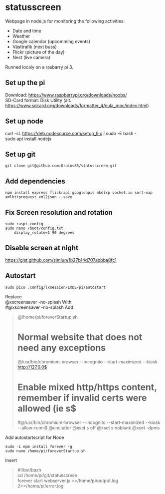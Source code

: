 # statusscreen
Webpage in node.js for monitoring the following activities:
- Date and time
- Weather
- Google calendar (upcomming events)
- Västtrafik (next buss)
- Flickr (picture of the day)
- Nest (live camera)

Runned localy on a rasbarry pi 3.


## Set up the pi
Download: https://www.raspberrypi.org/downloads/noobs/  
SD-Card format: Disk Utility (alt. https://www.sdcard.org/downloads/formatter_4/eula_mac/index.html)  

## Set up node
curl -sL https://deb.nodesource.com/setup_9.x | sudo -E bash -  
sudo apt install nodejs  

## Set up git
```
git clone git@github.com:Grains85/statusscreen.git
```

## Add dependencies
```
npm install express flickrapi googleapis mkdirp socket.io sort-map xmlhttprequest xml2json --save
```

## Fix Screen resolution and rotation
```
sudo raspi-config
sudo nano /boot/config.txt
	display_rotate=1 90 degrees
```

## Disable screen at night

https://gist.github.com/simlun/1b27b14d707abbba8fc1

## Autostart
```
sudo pico .config/lxsession/LXDE-pi/autostart
```
Replace  
@xscreensaver -no-splash
With  
#@xscreensaver -no-splash
Add  
> @/home/pi/foreverStartup.sh
>
> # Normal website that does not need any exceptions
> @/usr/bin/chromium-browser --incognito --start-maximized --kiosk http://127.0.0$
> # Enable mixed http/https content, remember if invalid certs were allowed (ie s$
> #@/usr/bin/chromium-browser --incognito --start-maximized --kiosk --allow-runni$
> @unclutter
> @xset s off
> @xset s noblank
> @xset -dpms

Add autostartscript for Node  
```
sudo -i npm install forever -g
sudo nano /home/pi/foreverStartup.sh
```
Insert  
> #!/bin/bash  
> cd /home/pi/git/statusscreen  
> forever start webserver.js >>/home/pi/output.log 2>>/home/pi/error.log  
